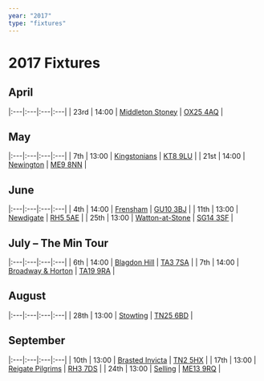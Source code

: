 ```yaml
---
year: "2017"
type: "fixtures"
---
```


# 2017 Fixtures

## April

|:---|:---|:---|:---|
| 23rd | 14:00 | [Middleton Stoney](2017-middleton-stoney.md) | [OX25 4AQ](https//goo.gl/maps/2oHFhgW7cVt) |

## May

|:---|:---|:---|:---|
| 7th | 13:00 | [Kingstonians](2017-kingstonians.md) | [KT8 9LU](https//goo.gl/maps/4kwjPyThUMkyQfhe8) |
| 21st | 14:00 | [Newington](2017-newington.md) | [ME9 8NN](https//goo.gl/maps/2XwQKWc9brr) |

## June

|:---|:---|:---|:---|
| 4th | 14:00 | [Frensham](2017-frensham.md) | [GU10 3BJ](https//goo.gl/maps/xBUZvPU1vnK2) |
| 11th | 13:00 | [Newdigate](2017-newdigate.md) | [RH5 5AE](http://goo.gl/maps/2RKzj) |
| 25th | 13:00 | [Watton-at-Stone](2017-watton-at-stone.md) | [SG14 3SF](https://goo.gl/maps/2oHFhgW7cVt) |

## July – The Min Tour

|:---|:---|:---|:---|
| 6th | 14:00 | [Blagdon Hill](2017-blagdon-hill.md) | [TA3 7SA](https//goo.gl/maps/H6iLZLNcja12) |
| 7th | 14:00 | [Broadway & Horton](2017-broadway-and-horton.md) | [TA19 9RA](https//goo.gl/maps/hVamJL8if6v) |

## August

|:---|:---|:---|:---|
| 28th | 13:00 | [Stowting](2017-stowting.md) | [TN25 6BD](https//goo.gl/maps/5KNmaMe6Wb42) |

## September

|:---|:---|:---|:---|
| 10th | 13:00 | [Brasted Invicta](2017-brasted-invicta.md) | [TN2 5HX](https://goo.gl/maps/wC8nxBrVNym) |
| 17th | 13:00 | [Reigate Pilgrims](2017-reigate-pilgrims.md) | [RH3 7DS](https//goo.gl/maps/APtKSjuaQ5v) |
| 24th | 13:00 | [Selling](2017-selling.md) | [ME13 9RQ](https//goo.gl/maps/QeLhjBkEbJr) |